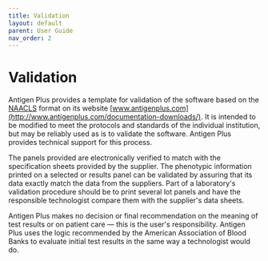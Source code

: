```yaml
---
title: Validation
layout: default
parent: User Guide
nav_order: 2
---
```


# Validation

Antigen Plus provides a template for validation of the software based on the
[NAACLS](https://www.naacls.org) format on its website
[www.antigenplus.com](http://www.antigenplus.com/documentation-downloads/). It
is intended to be modified to meet the protocols and standards of the individual
institution, but may be reliably used as is to validate the software. Antigen
Plus provides technical support for this process.

The panels provided are electronically verified to match with the specification
sheets provided by the supplier. The phenotypic information printed on a
selected or results panel can be validated by assuring that its data exactly
match the data from the suppliers. Part of a laboratory's validation procedure
should be to print several lot panels and have the responsible technologist
compare them with the supplier's data sheets.

Antigen Plus makes no decision or final recommendation on the meaning of test
results or on patient care — this is the user's responsibility. Antigen Plus
uses the logic recommended by the American Association of Blood Banks to
evaluate initial test results in the same way a technologist would do.
